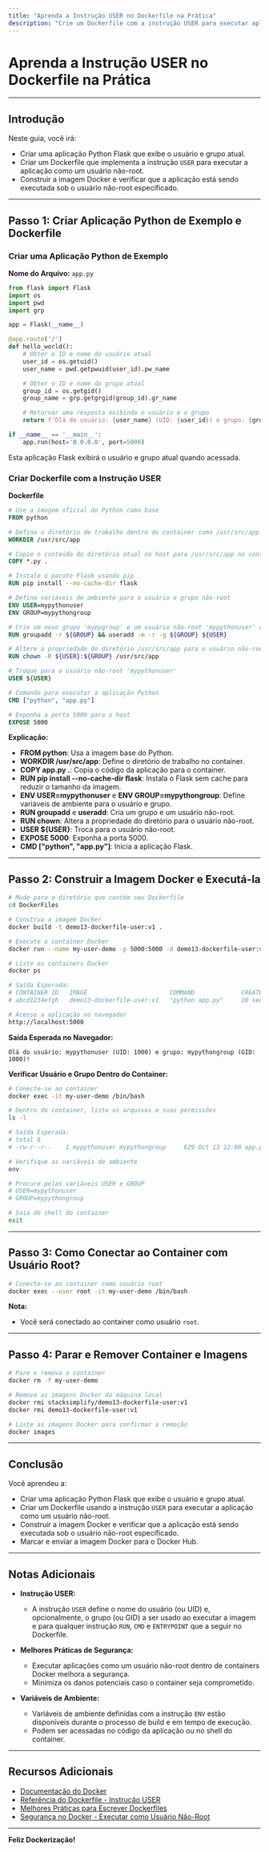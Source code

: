 ```yaml
---
title: "Aprenda a Instrução USER no Dockerfile na Prática"
description: "Crie um Dockerfile com a instrução USER para executar aplicações como um usuário não-root."
---
```


# Aprenda a Instrução USER no Dockerfile na Prática

---

## Introdução

Neste guia, você irá:

- Criar uma aplicação Python Flask que exibe o usuário e grupo atual.
- Criar um Dockerfile que implementa a instrução `USER` para executar a aplicação como um usuário não-root.
- Construir a imagem Docker e verificar que a aplicação está sendo executada sob o usuário não-root especificado.

---

## Passo 1: Criar Aplicação Python de Exemplo e Dockerfile

### Criar uma Aplicação Python de Exemplo

**Nome do Arquivo:** `app.py`

```python
from flask import Flask
import os
import pwd
import grp

app = Flask(__name__)

@app.route('/')
def hello_world():
    # Obter o ID e nome do usuário atual
    user_id = os.getuid()
    user_name = pwd.getpwuid(user_id).pw_name

    # Obter o ID e nome do grupo atual
    group_id = os.getgid()
    group_name = grp.getgrgid(group_id).gr_name

    # Retornar uma resposta exibindo o usuário e o grupo
    return f'Olá do usuário: {user_name} (UID: {user_id}) e grupo: {group_name} (GID: {group_id})!'

if __name__ == '__main__':
    app.run(host='0.0.0.0', port=5000)
```

Esta aplicação Flask exibirá o usuário e grupo atual quando acessada.

### Criar Dockerfile com a Instrução USER

**Dockerfile**

```dockerfile
# Use a imagem oficial do Python como base
FROM python

# Defina o diretório de trabalho dentro do container como /usr/src/app
WORKDIR /usr/src/app

# Copie o conteúdo do diretório atual no host para /usr/src/app no container
COPY *.py .

# Instale o pacote Flask usando pip
RUN pip install --no-cache-dir flask

# Defina variáveis de ambiente para o usuário e grupo não-root
ENV USER=mypythonuser
ENV GROUP=mypythongroup

# Crie um novo grupo 'mypygroup' e um usuário não-root 'mypythonuser' dentro deste grupo
RUN groupadd -r ${GROUP} && useradd -m -r -g ${GROUP} ${USER}

# Altere a propriedade do diretório /usr/src/app para o usuário não-root
RUN chown -R ${USER}:${GROUP} /usr/src/app

# Troque para o usuário não-root 'mypythonuser'
USER ${USER}

# Comando para executar a aplicação Python
CMD ["python", "app.py"]

# Exponha a porta 5000 para o host
EXPOSE 5000
```

**Explicação:**

- **FROM python**: Usa a imagem base do Python.
- **WORKDIR /usr/src/app**: Define o diretório de trabalho no container.
- **COPY app.py .**: Copia o código da aplicação para o container.
- **RUN pip install --no-cache-dir flask**: Instala o Flask sem cache para reduzir o tamanho da imagem.
- **ENV USER=mypythonuser** e **ENV GROUP=mypythongroup**: Define variáveis de ambiente para o usuário e grupo.
- **RUN groupadd** e **useradd**: Cria um grupo e um usuário não-root.
- **RUN chown**: Altera a propriedade do diretório para o usuário não-root.
- **USER ${USER}**: Troca para o usuário não-root.
- **EXPOSE 5000**: Exponha a porta 5000.
- **CMD ["python", "app.py"]**: Inicia a aplicação Flask.

---

## Passo 2: Construir a Imagem Docker e Executá-la

```bash
# Mude para o diretório que contém seu Dockerfile
cd DockerFiles

# Construa a imagem Docker
docker build -t demo13-dockerfile-user:v1 .

# Execute o container Docker
docker run --name my-user-demo -p 5000:5000 -d demo13-dockerfile-user:v1

# Liste os containers Docker
docker ps

# Saída Esperada:
# CONTAINER ID   IMAGE                       COMMAND             CREATED          STATUS          PORTS                    NAMES
# abcd1234efgh   demo13-dockerfile-user:v1   "python app.py"     10 seconds ago   Up 8 seconds    0.0.0.0:5000->5000/tcp   my-user-demo

# Acesse a aplicação no navegador
http://localhost:5000
```

**Saída Esperada no Navegador:**

```
Olá do usuário: mypythonuser (UID: 1000) e grupo: mypythongroup (GID: 1000)!
```

**Verificar Usuário e Grupo Dentro do Container:**

```bash
# Conecte-se ao container
docker exec -it my-user-demo /bin/bash

# Dentro do container, liste os arquivos e suas permissões
ls -l

# Saída Esperada:
# total 8
# -rw-r--r--    1 mypythonuser mypythongroup     629 Oct 13 12:00 app.py

# Verifique as variáveis de ambiente
env

# Procure pelas variáveis USER e GROUP
# USER=mypythonuser
# GROUP=mypythongroup

# Saia do shell do container
exit
```

---

## Passo 3: Como Conectar ao Container com Usuário Root?

```bash
# Conecte-se ao container como usuário root
docker exec --user root -it my-user-demo /bin/bash
```

**Nota:**

- Você será conectado ao container como usuário `root`.

---

## Passo 4: Parar e Remover Container e Imagens

```bash
# Pare e remova o container
docker rm -f my-user-demo

# Remova as imagens Docker da máquina local
docker rmi stacksimplify/demo13-dockerfile-user:v1
docker rmi demo13-dockerfile-user:v1

# Liste as imagens Docker para confirmar a remoção
docker images
```

---

## Conclusão

Você aprendeu a:

- Criar uma aplicação Python Flask que exibe o usuário e grupo atual.
- Criar um Dockerfile usando a instrução `USER` para executar a aplicação como um usuário não-root.
- Construir a imagem Docker e verificar que a aplicação está sendo executada sob o usuário não-root especificado.
- Marcar e enviar a imagem Docker para o Docker Hub.

---

## Notas Adicionais

- **Instrução USER:**

  - A instrução `USER` define o nome do usuário (ou UID) e, opcionalmente, o grupo (ou GID) a ser usado ao executar a imagem e para qualquer instrução `RUN`, `CMD` e `ENTRYPOINT` que a seguir no Dockerfile.

- **Melhores Práticas de Segurança:**

  - Executar aplicações como um usuário não-root dentro de containers Docker melhora a segurança.
  - Minimiza os danos potenciais caso o container seja comprometido.

- **Variáveis de Ambiente:**

  - Variáveis de ambiente definidas com a instrução `ENV` estão disponíveis durante o processo de build e em tempo de execução.
  - Podem ser acessadas no código da aplicação ou no shell do container.

---

## Recursos Adicionais

- [Documentação do Docker](https://docs.docker.com/)
- [Referência do Dockerfile - Instrução USER](https://docs.docker.com/engine/reference/builder/#user)
- [Melhores Práticas para Escrever Dockerfiles](https://docs.docker.com/develop/develop-images/dockerfile_best-practices/)
- [Segurança no Docker - Executar como Usuário Não-Root](https://docs.docker.com/develop/security/#user)

---

**Feliz Dockerização!**
